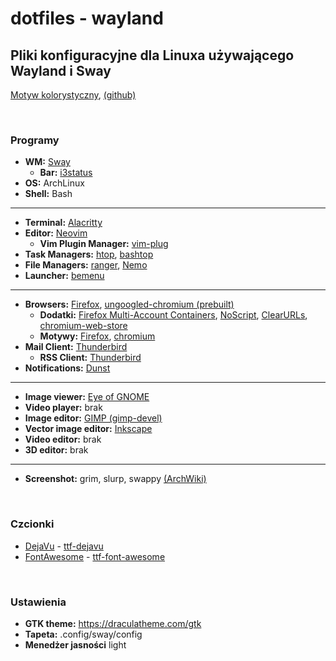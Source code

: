 # dotfiles - wayland
## Pliki konfiguracyjne dla Linuxa używającego Wayland i Sway
[Motyw kolorystyczny](https://draculatheme.com/), [(github)](https://github.com/dracula/dracula-theme)<br>

&nbsp;
### Programy
* **WM:** [Sway](https://wiki.archlinux.org/title/Sway)
	* **Bar:** [i3status](https://wiki.archlinux.org/title/I3#i3status)
* **OS:** ArchLinux
* **Shell:** Bash
---
* **Terminal:** [Alacritty](https://wiki.archlinux.org/title/Alacritty)
* **Editor:** [Neovim](https://wiki.archlinux.org/title/Neovim)
	* **Vim Plugin Manager:** [vim-plug](https://github.com/junegunn/vim-plug)
* **Task Managers:** [htop](https://archlinux.org/packages/extra/x86_64/htop/), [bashtop](https://archlinux.org/packages/community/any/bashtop/)
* **File Managers:** [ranger](https://wiki.archlinux.org/title/Ranger), [Nemo](https://wiki.archlinux.org/title/Nemo)
* **Launcher:** [bemenu](https://github.com/Cloudef/bemenu)
---
* **Browsers:** [Firefox](https://wiki.archlinux.org/title/Firefox), [ungoogled-chromium (prebuilt)](https://github.com/ungoogled-software/ungoogled-chromium-archlinux#binary-downloads)
	* **Dodatki:** [Firefox Multi-Account Containers](https://addons.mozilla.org/en-US/firefox/addon/multi-account-containers/), [NoScript](https://noscript.net/getit), [ClearURLs](https://gitlab.com/KevinRoebert/ClearUrls), [chromium-web-store](https://github.com/NeverDecaf/chromium-web-store)
	* **Motywy:** [Firefox](https://addons.mozilla.org/en-US/firefox/addon/vampyric-dark/), [chromium](https://chrome.google.com/webstore/detail/dracula-chrome-theme-dark/gfapcejdoghpoidkfodoiiffaaibpaem)
*  **Mail Client:** [Thunderbird](https://wiki.archlinux.org/title/Thunderbird)
	*  **RSS Client:** [Thunderbird](https://wiki.archlinux.org/title/Thunderbird)
* **Notifications:** [Dunst](https://wiki.archlinux.org/title/Dunst)
---
* **Image viewer:** [Eye of GNOME](https://archlinux.org/packages/extra/x86_64/eog/)
* **Video player:** brak
* **Image editor:** [GIMP (gimp-devel)](https://aur.archlinux.org/packages/gimp-devel/)
* **Vector image editor:** [Inkscape](https://wiki.archlinux.org/title/Inkscape)
* **Video editor:** brak 
* **3D editor:** brak 
---
* **Screenshot:** grim, slurp, swappy [(ArchWiki)](https://wiki.archlinux.org/title/Screen_capture#Wayland)

&nbsp;
### Czcionki
* [DejaVu](https://en.wikipedia.org/wiki/DejaVu_fonts) - [ttf-dejavu](https://archlinux.org/packages/extra/any/ttf-dejavu/)
* [FontAwesome](https://fontawesome.com/) - [ttf-font-awesome](https://archlinux.org/packages/community/any/ttf-font-awesome/)

&nbsp;
### Ustawienia
* **GTK theme:** https://draculatheme.com/gtk 
* **Tapeta:** .config/sway/config
* **Menedżer jasności** light
